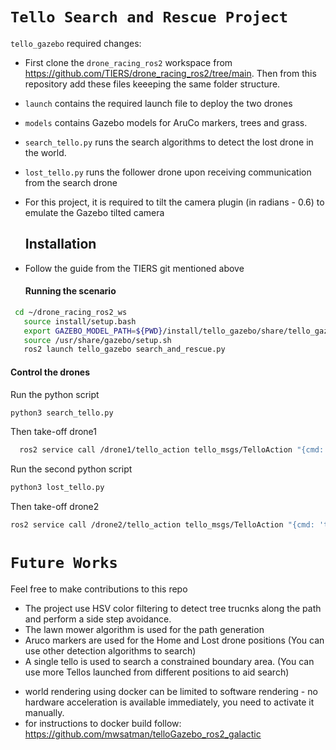 # `Tello Search and Rescue Project`

`tello_gazebo` required changes:
* First clone the `drone_racing_ros2` workspace from https://github.com/TIERS/drone_racing_ros2/tree/main. Then from this repository add these files keeeping the same folder structure.
* `launch` contains the required launch file to deploy the two drones
* `models` contains Gazebo models for AruCo markers, trees and grass.
* `search_tello.py` runs the search algorithms to detect the lost drone in the world.
* `lost_tello.py` runs the follower drone upon receiving communication from the search drone
* For this project, it is required to tilt the camera plugin (in radians - 0.6) to emulate the Gazebo tilted camera

  ## Installation
* Follow the guide from the TIERS git mentioned above
 
  #### Running the scenario
 ```bash  
  cd ~/drone_racing_ros2_ws
    source install/setup.bash
    export GAZEBO_MODEL_PATH=${PWD}/install/tello_gazebo/share/tello_gazebo/models
    source /usr/share/gazebo/setup.sh
    ros2 launch tello_gazebo search_and_rescue.py
  ```
  
  #### Control the drones
  Run the python script
  ```bash
  python3 search_tello.py
```

  Then take-off drone1
  ```bash
    ros2 service call /drone1/tello_action tello_msgs/TelloAction "{cmd: 'takeoff'}"
```

  Run the second python script
  ```bash
python3 lost_tello.py
```
  Then take-off drone2
   ```bash
ros2 service call /drone2/tello_action tello_msgs/TelloAction "{cmd: 'takeoff'}"
```
# `Future Works`
Feel free to make contributions to this repo

- The project use HSV color filtering to detect tree trucnks along the path and perform a side step avoidance.
- The lawn mower algorithm is used for the path generation
- Aruco markers are used for the Home and Lost drone positions (You can use other detection algorithms to search)
- A single tello is used to search a constrained boundary area. (You can use more Tellos launched from different positions to aid search)

* world rendering using docker can be limited to software rendering - no hardware acceleration is available immediately, you need to activate it manually. 
* for instructions to docker build follow: https://github.com/mwsatman/telloGazebo_ros2_galactic

